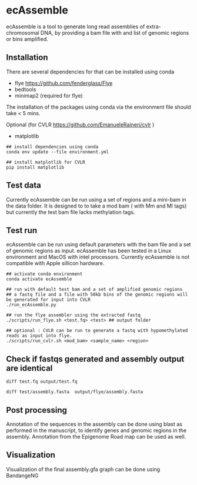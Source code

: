 # ecAssemble
ecAssemble is a tool to generate long read assemblies of extra-chromosomal DNA, by providing a bam file with and list of genomic regions or bins amplified.

## Installation 
There are several dependencies for that can be installed using conda 
- flye <https://github.com/fenderglass/Flye> 
- bedtools 
- minimap2 (required for flye)

The installation of the packages using conda via the environment file should take < 5 mins.

Optional (for CVLR <https://github.com/EmanueleRaineri/cvlr> ) 
- matplotlib 

```
## install dependencies using conda 
conda env update --file environment.yml

## install matplotlib for CVLR
pip install matplotlib

```

## Test data 
Currently ecAssemble can be run using a set of regions and a mini-bam in the data folder. It is designed to to take a mod bam ( with Mm and Ml tags) but currently the test bam file lacks methylation tags. 


## Test run
ecAssemble can be run using default parameters with the bam file and a set of genomic regions as input. ecAssemble has been tested in a Linux environment and MacOS with intel processors. Currently ecAssemble is not compatible with Apple sillicon hardware.
```
## activate conda environment
conda activate ecAssemble

## run with default test bam and a set of amplified genomic regions
## a fastq file and a file with 50kb bins of the genomic regions will be generated for input into CVLR 
./run_ecAssemble.py 

## run the flye assembler using the extracted fastq
./scripts/run_flye.sh <test.fq> <test> ## output folder

## optional : CVLR can be run to generate a fastq with hypomethylated reads as input into flye.
./scripts/run_cvlr.sh <mod_bam> <sample_name> <region>
```

## Check if fastqs generated and assembly output are identical

```
diff test.fq output/test.fq

diff test/assembly.fasta  output/flye/assembly.fasta
```


## Post processing
Annotation of the sequences in the assembly can be done using blast as performed in the manuscript, to identify genes and genomic regions in the assembly. Annotation from the Epigenome Road map can be used as well. 

## Visualization
Visualization of the final assembly.gfa graph can be done using BandangeNG
